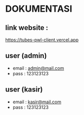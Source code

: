 # DOKUMENTASI

## link website :
https://tubes-pwl-client.vercel.app

## user (admin) 
* email : admin@mail.com
* pass : 123123123

## user (kasir)
* email : kasir@mail.com
* pass : 123123123


